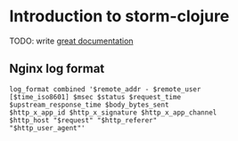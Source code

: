 # Introduction to storm-clojure

TODO: write [great documentation](http://jacobian.org/writing/great-documentation/what-to-write/)

## Nginx log format

```
log_format combined '$remote_addr - $remote_user 
[$time_iso8601] $msec $status $request_time
$upstream_response_time $body_bytes_sent
$http_x_app_id $http_x_signature $http_x_app_channel
$http_host "$request" "$http_referer"
"$http_user_agent"'
```

